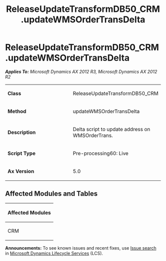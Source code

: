 ﻿---
title: ReleaseUpdateTransformDB50_CRM.updateWMSOrderTransDelta
TOCTitle: ReleaseUpdateTransformDB50_CRM.updateWMSOrderTransDelta
ms:assetid: 28f30aca-c9ee-6ff2-6473-7bfe67413176
ms:mtpsurl: https://msdn.microsoft.com/en-us/library/JJ735883(v=AX.60)
ms:contentKeyID: 49707301
ms.date: 05/18/2015
mtps_version: v=AX.60
---

# ReleaseUpdateTransformDB50\_CRM.updateWMSOrderTransDelta 


_**Applies To:** Microsoft Dynamics AX 2012 R3, Microsoft Dynamics AX 2012 R2_

<table>
<colgroup>
<col style="width: 50%" />
<col style="width: 50%" />
</colgroup>
<tbody>
<tr class="odd">
<td><p><strong>Class</strong></p></td>
<td><p>ReleaseUpdateTransformDB50_CRM</p></td>
</tr>
<tr class="even">
<td><p><strong>Method</strong></p></td>
<td><p>updateWMSOrderTransDelta</p></td>
</tr>
<tr class="odd">
<td><p><strong>Description</strong></p></td>
<td><p>Delta script to update address on WMSOrderTrans.</p></td>
</tr>
<tr class="even">
<td><p><strong>Script Type</strong></p></td>
<td><p>Pre-processing60: Live</p></td>
</tr>
<tr class="odd">
<td><p><strong>Ax Version</strong></p></td>
<td><p>5.0</p></td>
</tr>
</tbody>
</table>


## Affected Modules and Tables

<table>
<colgroup>
<col style="width: 100%" />
</colgroup>
<thead>
<tr class="header">
<th><p>Affected Modules</p></th>
</tr>
</thead>
<tbody>
<tr class="odd">
<td><p>CRM</p></td>
</tr>
</tbody>
</table>

  
**Announcements:** To see known issues and recent fixes, use [Issue search](http://go.microsoft.com/fwlink/?linkid=389258) in [Microsoft Dynamics Lifecycle Services](http://go.microsoft.com/fwlink/?linkid=306505) (LCS).


